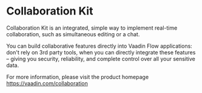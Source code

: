 # Collaboration Kit

Collaboration Kit is an integrated, simple way to implement real-time collaboration, such as simultaneous editing or a chat.

You can build collaborative features directly into Vaadin Flow applications: don't rely on 3rd party tools, when you can directly integrate these features – giving you security, reliability, and complete control over all your sensitive data.

For more information, please visit the product homepage https://vaadin.com/collaboration
